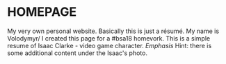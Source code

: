 # HOMEPAGE
My very own personal website. Basically this is just a résumé.
My name is Volodymyr/ I created this page for a #bsa18 homevork. This is a simple resume of Isaac Clarke - video game character.
*Emphasis* Hint: there is some additional content under the Isaac's photo.  
